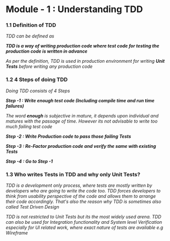 # Module - 1 : Understanding TDD

### 1.1 Definition of TDD
*TDD can be defined as*

***TDD is a way of writing production code where test code for testing the production code is written in advance***

*As per the definition, TDD is used in production environment for writing* ***Unit Tests*** *before writing any production code*

### 1.2 4 Steps of doing TDD

*Doing TDD consists of 4 Steps*

***Step -1 : Write enough test code (Including compile time and run time failures)***

*The word* ***enough*** *is subjective in mature, it depends upon individual and matures  with the passage of time. However its not advisable to write too much failing test code*

***Step -2 : Write Production code to pass those failing Tests***

***Step -3 : Re-Factor production code and verify the same with existing Tests***

***Step -4 : Go to Step -1***

### 1.3 Who writes Tests in TDD and why only Unit Tests?

*TDD is a development only process, where tests are mostly written by developers who are going to write the code too. TDD forces developers to think from usability perspective of the code and allows them to arrange their code accordingly. That's also the reason why TDD is sometimes also called Test Driven Design*

*TDD is not restricted to Unit Tests but its the most widely used arena. TDD can also be used for Integration functionality and System level Verification especially for UI related work, where exact nature of tests are available e.g Wireframe*
